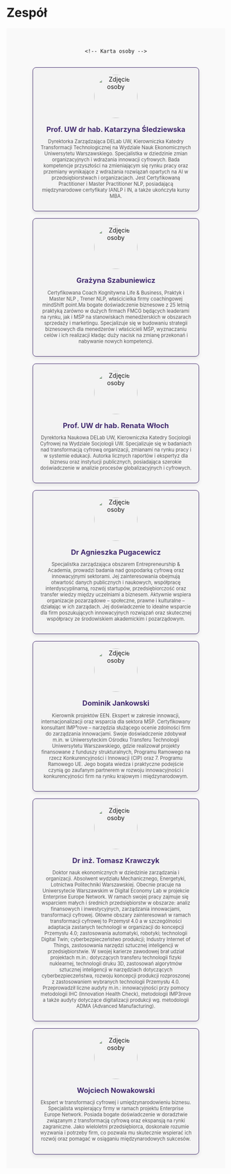 # **Zespół**

<section style="padding: 2rem 0; background-color: #f9f9f9;">
  <div style="display: flex; flex-wrap: wrap; justify-content: center; gap: 1rem;">

    <!-- Karta osoby -->
  <div style="background-color: #f3f3f3; width: 350px; border-radius: 8px; border: 1px solid #422B6F; box-shadow: 0 4px 8px rgba(0, 0, 0, 0.1); padding: 1rem; text-align: center;">
      <img src="/EDIH-delab/assets/ks.jpg" alt="Zdjęcie osoby" style="width: 100px; height: 100px; border-radius: 50%; margin-bottom: 1rem;">
      <h3 style="color: #422B6F; margin: 0;">Prof. UW dr hab. Katarzyna Śledziewska</h3>
      <p style="font-size: 0.7rem; color: #555;">Dyrektorka Zarządzająca DELab UW, Kierowniczka Katedry Transformacji Technologicznej na Wydziale Nauk Ekonomicznych Uniwersytetu Warszawskiego. Specjalistka w dziedzinie zmian organizacyjnych i wdrażania innowacji cyfrowych. Bada kompetencje przyszłości na zmieniającym się rynku pracy oraz przemiany wynikające z wdrażania rozwiązań opartych na AI w przedsiębiorstwach i organizacjach. Jest Certyfikowaną Practitioner i Master Practitioner NLP, posiadającą międzynarodowe certyfikaty IANLP i IN, a także ukończyła kursy MBA. </p>
  </div>

   
  <div style="background-color: #f3f3f3; width: 350px; border-radius: 8px; border: 1px solid #422B6F; box-shadow: 0 4px 8px rgba(0, 0, 0, 0.1); padding: 1rem; text-align: center;">
      <img src="/EDIH-delab/assets/gs.png" alt="Zdjęcie osoby" style="width: 100px; height: 100px; border-radius: 50%; margin-bottom: 1rem;">
      <h3 style="color: #422B6F; margin: 0;">Grażyna Szabuniewicz</h3>
      <p style="font-size: 0.7rem; color: #555;">Certyfikowana Coach Kognitywna Life & Business, Praktyk i Master NLP , Trener NLP, właścicielka firmy coachingowej mindShift point.Ma bogate doświadczenie biznesowe z 25 letnią praktyką zarówno w dużych firmach FMCG będących leaderami na rynku,  jak i MŚP na stanowiskach menedżerskich w obszarach sprzedaży i marketingu.
      Specjalizuje się w budowaniu strategii biznesowych dla menedżerów i właścicieli MŚP, wyznaczaniu celów i ich realizacji kładąc duży nacisk na zmianę przekonań i nabywanie nowych kompetencji.</p>
    </div>

  <div style="background-color: #f3f3f3; width: 350px; border-radius: 8px; border: 1px solid #422B6F; box-shadow: 0 4px 8px rgba(0, 0, 0, 0.1); padding: 1rem; text-align: center;">
    <img src="/EDIH-delab/assets/rw.jpg" alt="Zdjęcie osoby" style="width: 100px; height: 100px; border-radius: 50%; margin-bottom: 1rem;">
      <h3 style="color: #422B6F; margin: 0;">Prof. UW dr hab. Renata Włoch</h3>
      <p style="font-size: 0.7rem; color: #555;">Dyrektorka Naukowa DELab UW, Kierowniczka Katedry Socjologii Cyfrowej na Wydziale Socjologii UW. Specjalizuje się w badaniach nad transformacją cyfrową organizacji, zmianami na rynku pracy i w systemie edukacji. Autorka licznych raportów i ekspertyz dla biznesu oraz instytucji publicznych, posiadająca szerokie doświadczenie w analizie procesów globalizacyjnych i cyfrowych.</p>
    </div>
  
  <div style="background-color: #f3f3f3; width: 350px; border-radius: 8px; border: 1px solid #422B6F; box-shadow: 0 4px 8px rgba(0, 0, 0, 0.1); padding: 1rem; text-align: center;">
      <img src="/EDIH-delab/assets/ap.jpg" alt="Zdjęcie osoby" style="width: 100px; height: 100px; border-radius: 50%; margin-bottom: 1rem;">
      <h3 style="color: #422B6F; margin: 0;">Dr Agnieszka Pugacewicz</h3>
      <p style="font-size: 0.7rem; color: #555;">Specjalistka zarządzająca obszarem Entrepreneurship & Academia, prowadzi badania nad gospodarką cyfrową oraz innowacyjnymi sektorami. Jej zainteresowania obejmują otwartość danych publicznych i naukowych, współpracę interdyscyplinarną, rozwój startupów, przedsiębiorczość oraz transfer wiedzy między uczelniami a biznesem. Aktywnie wspiera organizacje pozarządowe – społeczne, prawne i kulturalne – działając w ich zarządach. Jej doświadczenie to idealne wsparcie dla firm poszukujących innowacyjnych rozwiązań oraz skutecznej współpracy ze środowiskiem akademickim i pozarządowym.</p>
  </div>

  <div style="background-color: #f3f3f3; width: 350px; border-radius: 8px; border: 1px solid #422B6F; box-shadow: 0 4px 8px rgba(0, 0, 0, 0.1); padding: 1rem; text-align: center;">
      <img src="/EDIH-delab/assets/dj.jpg" alt="Zdjęcie osoby" style="width: 100px; height: 100px; border-radius: 50%; margin-bottom: 1rem;">
      <h3 style="color: #422B6F; margin: 0;">Dominik Jankowski</h3>
      <p style="font-size: 0.7rem; color: #555;">Kierownik projektów EEN. Ekspert w zakresie innowacji, internacjonalizacji oraz wsparcia dla sektora MŚP. Certyfikowany konsultant IMP³rove – narzędzia służącego ocenie zdolności firm do zarządzania innowacjami.
      Swoje doświadczenie zdobywał m.in. w Uniwersyteckim Ośrodku Transferu Technologii Uniwersytetu Warszawskiego, gdzie realizował projekty finansowane z funduszy strukturalnych, Programu Ramowego na rzecz Konkurencyjności i Innowacji (CIP) oraz 7. Programu Ramowego UE. Jego bogata wiedza i praktyczne podejście czynią go zaufanym partnerem w rozwoju innowacyjności i konkurencyjności firm na rynku krajowym i międzynarodowym.</p>
    </div>
  
  <div style="background-color: #f3f3f3; width: 350px; border-radius: 8px; border: 1px solid #422B6F; box-shadow: 0 4px 8px rgba(0, 0, 0, 0.1); padding: 1rem; text-align: center;">
      <img src="/EDIH-delab/assets/tk.png" alt="Zdjęcie osoby" style="width: 100px; height: 100px; border-radius: 50%; margin-bottom: 1rem;">
      <h3 style="color: #422B6F; margin: 0;">Dr inż. Tomasz Krawczyk</h3>
      <p style="font-size: 0.7rem; color: #555;">Doktor nauk ekonomicznych w dziedzinie zarządzania i organizacji. Absolwent wydziału Mechanicznego, Energetyki, Lotnictwa Politechniki Warszawskiej. Obecnie pracuje na Uniwersytecie Warszawskim w Digital Economy Lab w projekcie Enterprise Europe Network. W ramach swojej pracy zajmuje się wsparciem małych i średnich przedsiębiorstw w obszarze: analiz finansowych i inwestycyjnych,  zarządzania innowacjami, transformacji cyfrowej. Główne obszary zainteresowań w ramach transformacji cyfrowej to Przemysł 4.0 a w szczególności adaptacja zastanych technologii w organizacji do koncepcji Przemysłu 4.0;  zastosowania automatyki, robotyki;  technologii Digital Twin; cyberbezpieczeństwo produkcji; Industry Internet of Things, zastosowania narzędzi sztucznej inteligencji w przedsiębiorstwie. W swojej karierze zawodowej brał udział projektach m.in.: dotyczących transferu technologii fizyki nuklearnej, technologii druku 3D, zastosowań algorytmów sztucznej inteligencji w narzędziach dotyczących cyberbezpieczeństwa, rozwoju koncepcji produkcji rozproszonej z zastosowaniem wybranych technologii Przemysłu 4.0. Przeprowadził liczne audyty m.in.: innowacyjności przy pomocy metodologii IHC (Innovation Health Check), metodologii IMP3rove a także audyty dotyczące digitalizacji produkcji wg. metodologii ADMA (Advanced Manufacturing). </p>
  </div>
  
  <div style="background-color: #f3f3f3; width: 350px; border-radius: 8px; border: 1px solid #422B6F; box-shadow: 0 4px 8px rgba(0, 0, 0, 0.1); padding: 1rem; text-align: center;">
    <img src="/EDIH-delab/assets/wn.png" alt="Zdjęcie osoby" style="width: 100px; height: 100px; border-radius: 50%; margin-bottom: 1rem;">
    <h3 style="color: #422B6F; margin: 0;">Wojciech Nowakowski</h3>
      <p style="font-size: 0.7rem; color: #555;">Ekspert w transformacji cyfrowej i umiędzynarodowieniu biznesu. Specjalista wspierający firmy w ramach projektu Enterprise Europe Network. Posiada bogate doświadczenie w doradztwie związanym z transformacją cyfrową oraz ekspansją na rynki zagraniczne. Jako wieloletni przedsiębiorca, doskonale rozumie wyzwania i potrzeby firm, co pozwala mu skutecznie wspierać ich rozwój oraz pomagać w osiąganiu międzynarodowych sukcesów.</p>
    </div>

  </div>
</section>